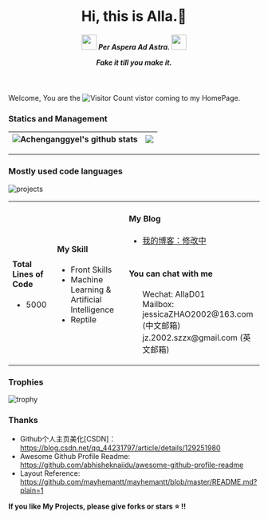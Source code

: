 <div align="center">
   <h1>Hi, this is Alla.🔭</h1>
</div>

<h5 align='center'><i>
   <span>
   <img src="https://media.giphy.com/media/WUlplcMpOCEmTGBtBW/giphy.gif" width="30">
   Per Aspera Ad Astra.
   </span>
   <span>
   <img src="https://media.giphy.com/media/WUlplcMpOCEmTGBtBW/giphy.gif" width="30">
   <p>Fake it till you make it.</p>
   </span>   
</i></h5>

<br/>

Welcome, You are the ![Visitor Count](https://profile-counter.glitch.me/Achenganggyel/count.svg) vistor coming to my HomePage.


### Statics and Management

|<img align="center" src="https://github-readme-stats.vercel.app/api?username=Achenganggyel&count_private=true&show_icons=true&include_all_commits=true&hide_border=true" alt="Achenganggyel's github stats" /> | <img align="center" src="https://github-readme-stats.vercel.app/api/top-langs/?username=Achenganggyel&layout=compact&title_color=359697&icon_color=359697&hide_border=true" /> |
| ------------- | ------------- |


----

### Mostly used code languages
![projects](https://skillicons.dev/icons?i=ts,js,vue,react,nodejs,express,webpack,vite,python,mongodb)


<table>
  <tr>
    <!-- 第一列 -->
    <td rowspan="2">
       <h4>Total Lines of Code</h4>
       <ul>  
           <li>5000</li>
       </ul> 
    </td>
    <!-- 第二列 -->
    <td rowspan="2">
      <h4>My Skill</h4>
      <ul>
        <li>Front Skills</li>
        <li>Machine Learning & Artificial Intelligence</li>
        <li>Reptile</li>
      </ul>
    </td>
    <!-- 第三列的第一行 -->
    <td>
      <h4>My Blog</h4>
      <ul>
        <li><a href="#">我的博客：修改中</a></li>
      </ul>
    </td>
  </tr>
  <tr>
    <!-- 第三列的第二行 -->
    <td>
      <h4>You can chat with me</h4>
      <ul>
        Wechat: AllaD01 <br/>
        Mailbox: <br/>
        jessicaZHAO2002@163.com (中文邮箱) <br/>
        jz.2002.szzx@gmail.com (英文邮箱)
      </ul>
    </td>
  </tr>
</table>


### Trophies

![trophy](https://github-profile-trophy.vercel.app/?username=Achenganggyel&row=1&column=5)

### Thanks
- Github个人主页美化[CSDN]：https://blog.csdn.net/qq_44231797/article/details/129251980
- Awesome Github Profile Readme: https://github.com/abhisheknaiidu/awesome-github-profile-readme
- Layout Reference: https://github.com/mayhemantt/mayhemantt/blob/master/README.md?plain=1



**If you like My Projects, please give forks or stars :star: !!**

